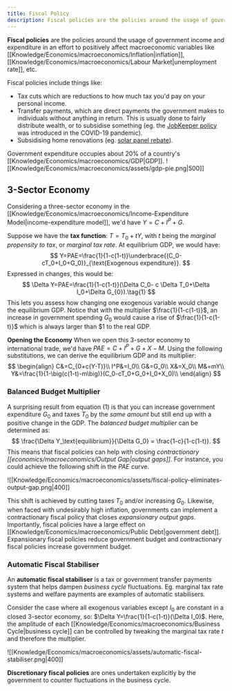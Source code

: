 ```yaml
---
title: Fiscal Policy
description: Fiscal policies are the policies around the usage of government income and expenditure in an effort to positively affect macroeconomic variables.
---
```


**Fiscal policies** are the policies around the usage of government income and expenditure in an effort to positively affect macroeconomic variables like [[Knowledge/Economics/macroeconomics/Inflation|inflation]], [[Knowledge/Economics/macroeconomics/Labour Market|unemployment rate]], etc.

Fiscal policies include things like:
- Tax cuts which are reductions to how much tax you'd pay on your personal income.
- Transfer payments, which are direct payments the government makes to individuals without anything in return. This is usually done to fairly distribute wealth, or to subsidise something (eg. the [JobKeeper policy](https://treasury.gov.au/coronavirus/jobkeeper) was introduced in the COVID-19 pandemic).
- Subsidising home renovations (eg. [solar panel rebate](https://www.energysaver.nsw.gov.au/save-solar)).

Government expenditure occupies about 20% of a country's [[Knowledge/Economics/macroeconomics/GDP|GDP]].
![[Knowledge/Economics/macroeconomics/assets/gdp-pie.png|500]]

## 3-Sector Economy
Considering a three-sector economy in the [[Knowledge/Economics/macroeconomics/Income-Expenditure Model|income-expenditure model]], we'd have $Y = C+I^P+G$.

Suppose we have the **tax function**: $T=T_0 + tY$, with $t$ being the *marginal propensity to tax*, or *marginal tax rate*. At equilibrium GDP, we would have: 
$$
	Y=PAE=\frac{1}{1-c(1-t)}\underbrace{(C_0-cT_0+I_0+G_0)}_{\text{Exogenous expenditure}}.
$$
Expressed in changes, this would be:
$$
	\Delta Y=PAE=\frac{1}{1-c(1-t)}(\Delta C_0- c \Delta T_0+\Delta I_0+\Delta G_{0}).\tag{1}
$$
This lets you assess how changing one exogenous variable would change the equilibrium GDP. Notice that with the multiplier $\frac{1}{1-c(1-t)}$, an increase in government spending $G_0$ would cause a rise of $\frac{1}{1-c(1-t)}$ which is always larger than $\$1$ to the real GDP.

**Opening the Economy**
When we open this 3-sector economy to international trade, we'd have $PAE=C+I^P+G+X-M$. Using the following substitutions, we can derive the equilibrium GDP and its multiplier:
$$
\begin{align}
	C&=C_{0+c(Y-T)}\\
	I^P&=I_0\\
	G&=G_0\\	
	X&=X_0\\
	M&=mY\\
	Y&=\frac{1}{1-\big(c(1-t)-m\big)}(C_0-cT_0+G_0+I_0+X_0)\\
\end{align}
$$

### Balanced Budget Multiplier
A surprising result from equation $(1)$ is that you can increase government expenditure $G_0$ and taxes $T_0$ by the *same amount* but still end up with a positive change in the GDP. The *balanced budget multiplier* can be determined as:
$$
	\frac{\Delta Y_\text{equilibrium}}{\Delta G_0} = \frac{1-c}{1-c(1-t)}.
$$
This means that fiscal policies can help with closing *contractionary [[economics/macroeconomics/Output Gap|output gaps]]*. For instance, you could achieve the following shift in the $PAE$ curve.

![[Knowledge/Economics/macroeconomics/assets/fiscal-policy-eliminates-output-gap.png|400]]

This shift is achieved by cutting taxes $T_0$ and/or increasing $G_0$. Likewise, when faced with undesirably high inflation, governments can implement a contractionary fiscal policy that closes *expansionary output gaps*. Importantly, fiscal policies have a large effect on [[Knowledge/Economics/macroeconomics/Public Debt|government debt]]. Expansionary fiscal policies reduce government budget and contractionary fiscal policies increase government budget.

### Automatic Fiscal Stabiliser
An **automatic fiscal stabiliser** is a tax or government transfer payments system that helps dampen _business cycle_ fluctuations. Eg. marginal tax rate systems and welfare payments are examples of automatic stabilisers.

Consider the case where all exogenous variables except $I_0$ are constant in a closed 3-sector economy, so: $\Delta Y=\frac{1}{1-c(1-t)}(\Delta I_0)$. Here, the amplitude of each [[Knowledge/Economics/macroeconomics/Business Cycle|business cycle]] can be controlled by tweaking the marginal tax rate $t$ and therefore the multiplier.

![[Knowledge/Economics/macroeconomics/assets/automatic-fiscal-stabiliser.png|400]]

**Discretionary fiscal policies** are ones undertaken explicitly by the government to counter fluctuations in the business cycle.
